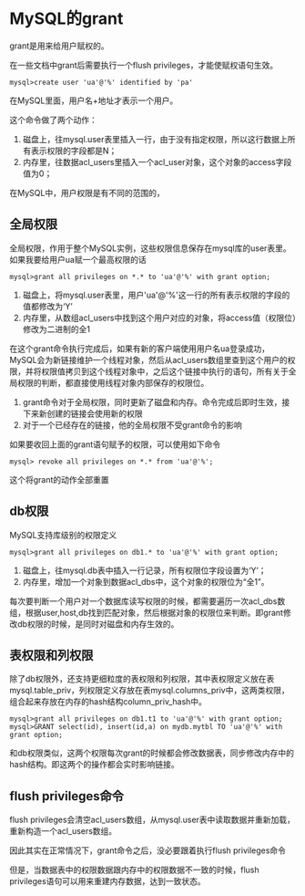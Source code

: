 # MySQL的grant

grant是用来给用户赋权的。

在一些文档中grant后需要执行一个flush privileges，才能使赋权语句生效。

```mysql
mysql>create user 'ua'@'%' identified by 'pa'
```

在MySQL里面，用户名+地址才表示一个用户。

这个命令做了两个动作：

1. 磁盘上，往mysql.user表里插入一行，由于没有指定权限，所以这行数据上所有表示权限的字段都是N；
2. 内存里，往数据acl_users里插入一个acl_user对象，这个对象的access字段值为0；

在MySQL中，用户权限是有不同的范围的，

## 全局权限

全局权限，作用于整个MySQL实例，这些权限信息保存在mysql库的user表里。如果我要给用户ua赋一个最高权限的话

```mysql
mysql>grant all privileges on *.* to 'ua'@'%' with grant option;
```

1. 磁盘上，将mysql.user表里，用户'ua'@'%'这一行的所有表示权限的字段的值都修改为‘Y’
2. 内存里，从数组acl_users中找到这个用户对应的对象，将access值（权限位）修改为二进制的全1

在这个grant命令执行完成后，如果有新的客户端使用用户名ua登录成功，MySQL会为新链接维护一个线程对象，然后从acl_users数组里查到这个用户的权限，并将权限值拷贝到这个线程对象中，之后这个链接中执行的语句，所有关于全局权限的判断，都直接使用线程对象内部保存的权限位。

1. grant命令对于全局权限，同时更新了磁盘和内存。命令完成后即时生效，接下来新创建的链接会使用新的权限
2. 对于一个已经存在的链接，他的全局权限不受grant命令的影响

如果要收回上面的grant语句赋予的权限，可以使用如下命令

```mysql
mysql> revoke all privileges on *.* from 'ua'@'%';
```

这个将grant的动作全部重置

## db权限

MySQL支持库级别的权限定义

```mysql
mysql>grant all privileges on db1.* to 'ua'@'%' with grant option;
```

1. 磁盘上，往mysql.db表中插入一行记录，所有权限位字段设置为‘Y’；
2. 内存里，增加一个对象到数据acl_dbs中，这个对象的权限位为“全1”。

每次要判断一个用户对一个数据库读写权限的时候，都需要遍历一次acl_dbs数组，根据user,host,db找到匹配对象，然后根据对象的权限位来判断。即grant修改db权限的时候，是同时对磁盘和内存生效的。

## 表权限和列权限

除了db权限外，还支持更细粒度的表权限和列权限，其中表权限定义放在表mysql.table_priv，列权限定义存放在表mysql.columns_priv中，这两类权限，组合起来存放在内存的hash结构column_priv_hash中。

```mysql
mysql>grant all privileges on db1.t1 to 'ua'@'%' with grant option;
mysql>GRANT select(id), insert(id,a) on mydb.mytbl TO 'ua'@'%' with grant option;
```

和db权限类似，这两个权限每次grant的时候都会修改数据表，同步修改内存中的hash结构。即这两个的操作都会实时影响链接。

## flush privileges命令

flush privileges会清空acl_users数组，从mysql.user表中读取数据并重新加载，重新构造一个acl_users数组。

因此其实在正常情况下，grant命令之后，没必要跟着执行flush privileges命令

但是，当数据表中的权限数据跟内存中的权限数据不一致的时候，flush privileges语句可以用来重建内存数据，达到一致状态。



